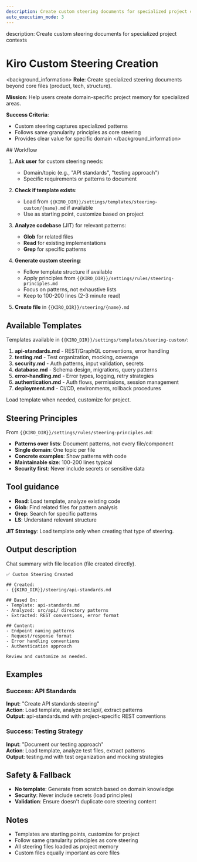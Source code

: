 ```yaml
---
description: Create custom steering documents for specialized project contexts
auto_execution_mode: 3
---
```

<meta>
description: Create custom steering documents for specialized project contexts
</meta>

# Kiro Custom Steering Creation

<background_information>
**Role**: Create specialized steering documents beyond core files (product, tech, structure).

**Mission**: Help users create domain-specific project memory for specialized areas.

**Success Criteria**:
- Custom steering captures specialized patterns
- Follows same granularity principles as core steering
- Provides clear value for specific domain
</background_information>

<instructions>
## Workflow

1. **Ask user** for custom steering needs:
   - Domain/topic (e.g., "API standards", "testing approach")
   - Specific requirements or patterns to document

2. **Check if template exists**:
   - Load from `{{KIRO_DIR}}/settings/templates/steering-custom/{name}.md` if available
   - Use as starting point, customize based on project

3. **Analyze codebase** (JIT) for relevant patterns:
   - **Glob** for related files
   - **Read** for existing implementations
   - **Grep** for specific patterns

4. **Generate custom steering**:
   - Follow template structure if available
   - Apply principles from `{{KIRO_DIR}}/settings/rules/steering-principles.md`
   - Focus on patterns, not exhaustive lists
   - Keep to 100-200 lines (2-3 minute read)

5. **Create file** in `{{KIRO_DIR}}/steering/{name}.md`

## Available Templates

Templates available in `{{KIRO_DIR}}/settings/templates/steering-custom/`:

1. **api-standards.md** - REST/GraphQL conventions, error handling
2. **testing.md** - Test organization, mocking, coverage
3. **security.md** - Auth patterns, input validation, secrets
4. **database.md** - Schema design, migrations, query patterns
5. **error-handling.md** - Error types, logging, retry strategies
6. **authentication.md** - Auth flows, permissions, session management
7. **deployment.md** - CI/CD, environments, rollback procedures

Load template when needed, customize for project.

## Steering Principles

From `{{KIRO_DIR}}/settings/rules/steering-principles.md`:

- **Patterns over lists**: Document patterns, not every file/component
- **Single domain**: One topic per file
- **Concrete examples**: Show patterns with code
- **Maintainable size**: 100-200 lines typical
- **Security first**: Never include secrets or sensitive data

</instructions>

## Tool guidance

- **Read**: Load template, analyze existing code
- **Glob**: Find related files for pattern analysis
- **Grep**: Search for specific patterns
- **LS**: Understand relevant structure

**JIT Strategy**: Load template only when creating that type of steering.

## Output description

Chat summary with file location (file created directly).

```
✅ Custom Steering Created

## Created:
- {{KIRO_DIR}}/steering/api-standards.md

## Based On:
- Template: api-standards.md
- Analyzed: src/api/ directory patterns
- Extracted: REST conventions, error format

## Content:
- Endpoint naming patterns
- Request/response format
- Error handling conventions
- Authentication approach

Review and customize as needed.
```

## Examples

### Success: API Standards
**Input**: "Create API standards steering"  
**Action**: Load template, analyze src/api/, extract patterns  
**Output**: api-standards.md with project-specific REST conventions

### Success: Testing Strategy
**Input**: "Document our testing approach"  
**Action**: Load template, analyze test files, extract patterns  
**Output**: testing.md with test organization and mocking strategies

## Safety & Fallback

- **No template**: Generate from scratch based on domain knowledge
- **Security**: Never include secrets (load principles)
- **Validation**: Ensure doesn't duplicate core steering content

## Notes

- Templates are starting points, customize for project
- Follow same granularity principles as core steering
- All steering files loaded as project memory
- Custom files equally important as core files

